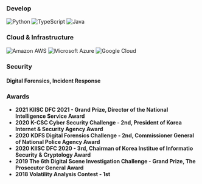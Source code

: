 

### Develop
![Python](https://img.shields.io/badge/-Python-black?style=flat-square&logo=Python)
![TypeScript](https://img.shields.io/badge/-TypeScript-007ACC?style=flat-square&logo=typescript)
![Java](https://img.shields.io/badge/-java-E34A86?style=flat-square&logo=java)

### Cloud & Infrastructure
![Amazon AWS](https://img.shields.io/badge/Amazon%20AWS-232F3E?style=flat-square&logo=amazon-aws)
![Microsoft Azure](https://img.shields.io/badge/Microsoft%20Azure-232F7E?style=flat-square&logo=microsoft-azure)
![Google Cloud](https://img.shields.io/badge/Google%20Cloud-black?style=flat-square&logo=google-cloud)

### Security
#### Digital Forensics, Incident Response

### Awards
- **2021 KIISC DFC 2021 - Grand Prize, Director of the National Intelligence Service Award**
- **2020 K-CSC Cyber Security Challenge - 2nd, President of Korea Internet & Security Agency Award**
- **2020 KDFS Digital Forensics Challenge - 2nd, Commissioner General of National Police Agency Award**
- **2020 KIISC DFC 2020 - 3rd, Chairman of Korea Institue of Informatio Security & Cryptology Award**
- **2019 The 6th Digital Scene Investigation Challenge - Grand Prize, The Prosecutor General Award**
- **2018 Volatility Analysis Contest - 1st**

